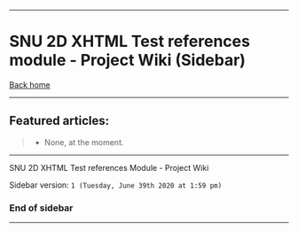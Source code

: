 
***

# SNU 2D XHTML Test references module - Project Wiki (Sidebar)

[Back home](https://github.com/seanpm2001/SNU_2D_XHTML-Test-references/wiki/)

***

## Featured articles:

> * None, at the moment.

***

SNU 2D XHTML Test references Module - Project Wiki

Sidebar version: `1 (Tuesday, June 39th 2020 at 1:59 pm)`

### End of sidebar

***
